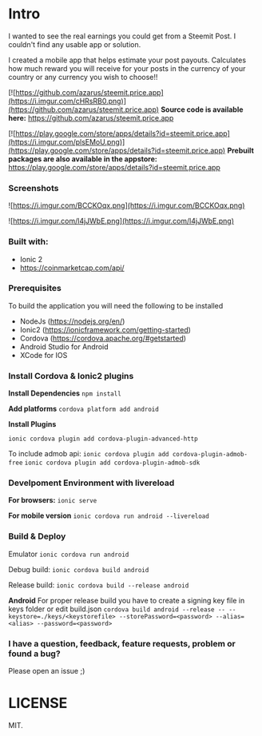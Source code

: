 # Intro
I wanted to see the real earnings you could get from a Steemit Post. I couldn't find any usable app or solution.

I created a mobile app that helps estimate your post payouts. Calculates how much reward you will receive for your posts in the currency of your country or any currency you wish to choose!!


[![https://github.com/azarus/steemit.price.app](https://i.imgur.com/cHRsRB0.png)](https://github.com/azarus/steemit.price.app)
**Source code is available here:**
https://github.com/azarus/steemit.price.app



[![https://play.google.com/store/apps/details?id=steemit.price.app](https://i.imgur.com/plsEMoU.png)](https://play.google.com/store/apps/details?id=steemit.price.app)
**Prebuilt packages are also available in the appstore:**
https://play.google.com/store/apps/details?id=steemit.price.app


### Screenshots

![https://i.imgur.com/BCCKOqx.png](https://i.imgur.com/BCCKOqx.png)

![https://i.imgur.com/l4jJWbE.png](https://i.imgur.com/l4jJWbE.png)

### Built with:
- Ionic 2
- https://coinmarketcap.com/api/

### Prerequisites

To build the application you will need the following to be installed
- NodeJs (https://nodejs.org/en/)
- Ionic2 (https://ionicframework.com/getting-started)
- Cordova (https://cordova.apache.org/#getstarted)
- Android Studio for Android
- XCode for IOS

### Install Cordova & Ionic2 plugins

**Install Dependencies**
`npm install`

**Add platforms**
`cordova platform add android`

**Install Plugins**

`ionic cordova plugin add cordova-plugin-advanced-http`

To include admob api:
`ionic cordova plugin add cordova-plugin-admob-free`
`ionic cordova plugin add cordova-plugin-admob-sdk`




### Develpoment Environment with livereload

**For browsers:**
`ionic serve`

**For mobile version**
`ionic cordova run android --livereload`


### Build & Deploy

Emulator
`ionic cordova run android`

Debug build:
`ionic cordova build android`

Release build:
`ionic cordova build --release android`

**Android** For proper release build you have to create a signing key file in keys folder
or edit build.json
`cordova build android --release -- --keystore=./keys/<keystorefile> --storePassword=<password> --alias=<alias> --password=<password>`

### I have a question, feedback, feature requests, problem or found a bug?
Please open an issue ;)

# LICENSE
MIT.